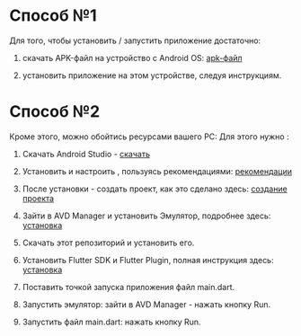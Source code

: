 
# Способ №1
Для того, чтобы установить / запустить приложение  достаточно:

1. скачать APK-файл на устройство с Android OS: [apk-файл](https://drive.google.com/file/d/11uLwgXvhsC-k481cCUcrk4bx4tbFwcsI/view?usp=sharing "Для скачивания перейдите по ссылке")

2. установить приложение на этом устройстве, следуя инструкциям.

# Способ №2
Кроме этого, можно обойтись ресурсами вашего PC:
Для этого нужно :

1. Скачать Android Studio -  [скачать](https://developer.android.com/studio/?gclid=Cj0KCQjwgJv4BRCrARIsAB17JI52OaFk47_fuVPzcxY9dEk5Ahk6v3NI1FHZTg_phsib9q9RzqoTPPUaAvHREALw_wcB&authuser=1&gclsrc=aw.ds "Для скачивания перейдите по ссылке")

2. Установить и настроить , пользуясь рекомендациями: [рекомендации](https://developer.android.com/studio/install "Для просмотра рекомендаций перейдите по ссылке")

3. После установки - создать проект, как это сделано здесь: [создание проекта](https://developer.android.com/training/basics/firstapp/creating-project "Для просмотра рекомендаций перейдите по ссылке")

4. Зайти в AVD Manager и установить Эмулятор, подробнее здесь: [установка](https://developer.android.com/studio/run/managing-avds "Для просмотра рекомендаций перейдите по ссылке") 

5. Скачать этот репозиторий и установить его.

6. Установить Flutter SDK и Flutter Plugin, полная инструкция здесь: [установка]( https://flutter.dev/docs/get-started/install/window "Для просмотра  рекомендаций перейдите по ссылке")

7. Поставить точкой запуска приложения файл main.dart.

8. Запустить эмулятор: зайти в AVD Manager - нажать кнопку Run.

9. Запустить файл main.dart: нажать кнопку Run.
